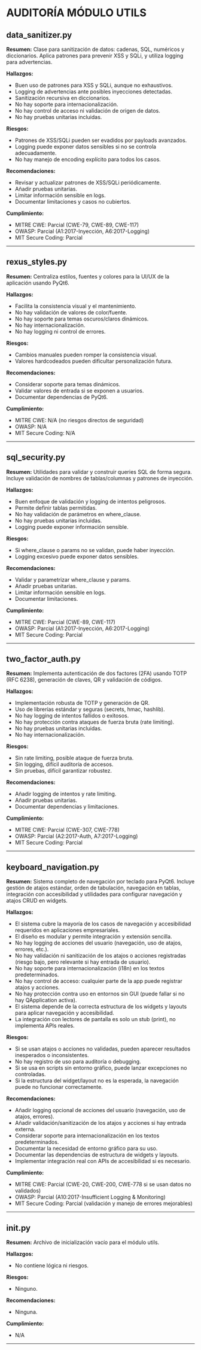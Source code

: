 # AUDITORÍA MÓDULO UTILS

## data_sanitizer.py

**Resumen:**
Clase para sanitización de datos: cadenas, SQL, numéricos y diccionarios. Aplica patrones para prevenir XSS y SQLi, y utiliza logging para advertencias.

**Hallazgos:**
- Buen uso de patrones para XSS y SQLi, aunque no exhaustivos.
- Logging de advertencias ante posibles inyecciones detectadas.
- Sanitización recursiva en diccionarios.
- No hay soporte para internacionalización.
- No hay control de acceso ni validación de origen de datos.
- No hay pruebas unitarias incluidas.

**Riesgos:**
- Patrones de XSS/SQLi pueden ser evadidos por payloads avanzados.
- Logging puede exponer datos sensibles si no se controla adecuadamente.
- No hay manejo de encoding explícito para todos los casos.

**Recomendaciones:**
- Revisar y actualizar patrones de XSS/SQLi periódicamente.
- Añadir pruebas unitarias.
- Limitar información sensible en logs.
- Documentar limitaciones y casos no cubiertos.

**Cumplimiento:**
- MITRE CWE: Parcial (CWE-79, CWE-89, CWE-117)
- OWASP: Parcial (A1:2017-Inyección, A6:2017-Logging)
- MIT Secure Coding: Parcial

---

## rexus_styles.py

**Resumen:**
Centraliza estilos, fuentes y colores para la UI/UX de la aplicación usando PyQt6.

**Hallazgos:**
- Facilita la consistencia visual y el mantenimiento.
- No hay validación de valores de color/fuente.
- No hay soporte para temas oscuros/claros dinámicos.
- No hay internacionalización.
- No hay logging ni control de errores.

**Riesgos:**
- Cambios manuales pueden romper la consistencia visual.
- Valores hardcodeados pueden dificultar personalización futura.

**Recomendaciones:**
- Considerar soporte para temas dinámicos.
- Validar valores de entrada si se exponen a usuarios.
- Documentar dependencias de PyQt6.

**Cumplimiento:**
- MITRE CWE: N/A (no riesgos directos de seguridad)
- OWASP: N/A
- MIT Secure Coding: N/A

---

## sql_security.py

**Resumen:**
Utilidades para validar y construir queries SQL de forma segura. Incluye validación de nombres de tablas/columnas y patrones de inyección.

**Hallazgos:**
- Buen enfoque de validación y logging de intentos peligrosos.
- Permite definir tablas permitidas.
- No hay validación de parámetros en where_clause.
- No hay pruebas unitarias incluidas.
- Logging puede exponer información sensible.

**Riesgos:**
- Si where_clause o params no se validan, puede haber inyección.
- Logging excesivo puede exponer datos sensibles.

**Recomendaciones:**
- Validar y parametrizar where_clause y params.
- Añadir pruebas unitarias.
- Limitar información sensible en logs.
- Documentar limitaciones.

**Cumplimiento:**
- MITRE CWE: Parcial (CWE-89, CWE-117)
- OWASP: Parcial (A1:2017-Inyección, A6:2017-Logging)
- MIT Secure Coding: Parcial

---

## two_factor_auth.py

**Resumen:**
Implementa autenticación de dos factores (2FA) usando TOTP (RFC 6238), generación de claves, QR y validación de códigos.

**Hallazgos:**
- Implementación robusta de TOTP y generación de QR.
- Uso de librerías estándar y seguras (secrets, hmac, hashlib).
- No hay logging de intentos fallidos o exitosos.
- No hay protección contra ataques de fuerza bruta (rate limiting).
- No hay pruebas unitarias incluidas.
- No hay internacionalización.

**Riesgos:**
- Sin rate limiting, posible ataque de fuerza bruta.
- Sin logging, difícil auditoría de accesos.
- Sin pruebas, difícil garantizar robustez.

**Recomendaciones:**
- Añadir logging de intentos y rate limiting.
- Añadir pruebas unitarias.
- Documentar dependencias y limitaciones.

**Cumplimiento:**
- MITRE CWE: Parcial (CWE-307, CWE-778)
- OWASP: Parcial (A2:2017-Auth, A7:2017-Logging)
- MIT Secure Coding: Parcial

---

## keyboard_navigation.py

**Resumen:**
Sistema completo de navegación por teclado para PyQt6. Incluye gestión de atajos estándar, orden de tabulación, navegación en tablas, integración con accesibilidad y utilidades para configurar navegación y atajos CRUD en widgets.

**Hallazgos:**
- El sistema cubre la mayoría de los casos de navegación y accesibilidad requeridos en aplicaciones empresariales.
- El diseño es modular y permite integración y extensión sencilla.
- No hay logging de acciones del usuario (navegación, uso de atajos, errores, etc.).
- No hay validación ni sanitización de los atajos o acciones registradas (riesgo bajo, pero relevante si hay entrada de usuario).
- No hay soporte para internacionalización (i18n) en los textos predeterminados.
- No hay control de acceso: cualquier parte de la app puede registrar atajos y acciones.
- No hay protección contra uso en entornos sin GUI (puede fallar si no hay QApplication activa).
- El sistema depende de la correcta estructura de los widgets y layouts para aplicar navegación y accesibilidad.
- La integración con lectores de pantalla es solo un stub (print), no implementa APIs reales.

**Riesgos:**
- Si se usan atajos o acciones no validadas, pueden aparecer resultados inesperados o inconsistentes.
- No hay registro de uso para auditoría o debugging.
- Si se usa en scripts sin entorno gráfico, puede lanzar excepciones no controladas.
- Si la estructura del widget/layout no es la esperada, la navegación puede no funcionar correctamente.

**Recomendaciones:**
- Añadir logging opcional de acciones del usuario (navegación, uso de atajos, errores).
- Añadir validación/sanitización de los atajos y acciones si hay entrada externa.
- Considerar soporte para internacionalización en los textos predeterminados.
- Documentar la necesidad de entorno gráfico para su uso.
- Documentar las dependencias de estructura de widgets y layouts.
- Implementar integración real con APIs de accesibilidad si es necesario.

**Cumplimiento:**
- MITRE CWE: Parcial (CWE-20, CWE-200, CWE-778 si se usan datos no validados)
- OWASP: Parcial (A10:2017-Insufficient Logging & Monitoring)
- MIT Secure Coding: Parcial (validación y manejo de errores mejorables)

---

## __init__.py

**Resumen:**
Archivo de inicialización vacío para el módulo utils.

**Hallazgos:**
- No contiene lógica ni riesgos.

**Riesgos:**
- Ninguno.

**Recomendaciones:**
- Ninguna.

**Cumplimiento:**
- N/A

---
